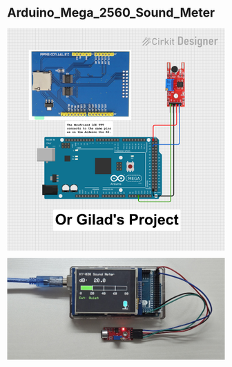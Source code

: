 # Arduino_Mega_2560_Sound_Meter

![alt text](Sound_Meter_Circuit_Diagram.png)

![alt text](Sound_Meter_Actual_Circuit.jpg)
